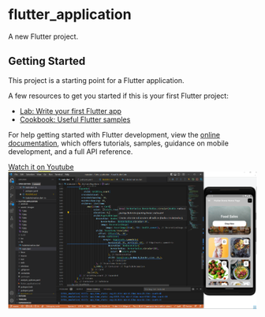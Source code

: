 # flutter_application

A new Flutter project.

## Getting Started

This project is a starting point for a Flutter application.

A few resources to get you started if this is your first Flutter project:

- [Lab: Write your first Flutter app](https://docs.flutter.dev/get-started/codelab)
- [Cookbook: Useful Flutter samples](https://docs.flutter.dev/cookbook)

For help getting started with Flutter development, view the
[online documentation](https://docs.flutter.dev/), which offers tutorials,
samples, guidance on mobile development, and a full API reference.

<a href="https://youtu.be/_DSd2PWj_4U">Watch it on Youtube</a>
<img src="https://github.com/dungnguyenhy/flutter_Gridview/blob/master/assets/images/GridView.png" alt="Alt text" title="image">
